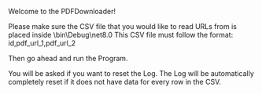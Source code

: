 Welcome to the PDFDownloader!

Please make sure the CSV file that you would like to read URLs from is placed inside \bin\Debug\net8.0
This CSV file must follow the format: id,pdf_url_1,pdf_url_2

Then go ahead and run the Program. 

You will be asked if you want to reset the Log. 
The Log will be automatically completely reset if it does not have data for every row in the CSV.